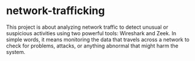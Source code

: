 # network-trafficking
This project is about analyzing network traffic to detect unusual or suspicious activities using two powerful tools: Wireshark and Zeek. In simple words, it means monitoring the data that travels across a network to check for problems, attacks, or anything abnormal that might harm the system.
